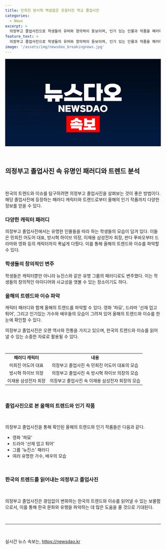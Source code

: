 ```yaml
---
title: 민희진 방시혁 멱살잡은 웃음터진 학교 졸업사진
categories:
  - News
excerpt: >
  의정부고 졸업사진으로 학생들의 유머와 창의력이 돋보이며, 인기 있는 인물과 작품을 패러디한 사진들이 주목을 받고 있다. 민희진 대표와 방시혁 의장을 모방한 학생들뿐만 아니라 이재용 삼성전자 회장, 뉴진스, 윈터, 지예은, 아이유 등의 모습도 재현되었다. 영화와 드라마 뿐만 아니라 중국의 팬더 푸바오와 화제가 된 사건들을 표현하기도 했다. 의정부고 졸업사진은 이번에도 큰 주목을 받으며 트렌드와 이슈를 반영하고 있다.
feature_text: >
  의정부고 졸업사진으로 학생들의 유머와 창의력이 돋보이며, 인기 있는 인물과 작품을 패러디한 사진들이 주목을 받고 있다. 민희진 대표와 방시혁 의장을 모방한 학생들뿐만 아니라 이재용 삼성전자 회장, 뉴진스, 윈터, 지예은, 아이유 등의 모습도 재현되었다. 영화와 드라마 뿐만 아니라 중국의 팬더 푸바오와 화제가 된 사건들을 표현하기도 했다. 의정부고 졸업사진은 이번에도 큰 주목을 받으며 트렌드와 이슈를 반영하고 있다.
image: '/assets/img/newsdao_breakingnews.jpg'
---
```


<p><img src="/assets/img/newsdao_breakingnews.jpg" alt="pcversion 속보" /></p>

<p data-ke-size="size16">&nbsp;</p>

<h2 data-ke-size="size26">의정부고 졸업사진 속 유명인 패러디와 트렌드 분석</h2>

<p data-ke-size="size16">&nbsp;</p>

<p>한국의 트렌드와 이슈를 탐구하려면 의정부고 졸업사진을 살펴보는 것이 좋은 방법이다. 해당 졸업사진에 등장하는 패러디 캐릭터와 트렌드로부터 올해의 인기 작품까지 다양한 정보를 얻을 수 있다.</p>

<h3>다양한 캐릭터 패러디</h3>

<p>의정부고 졸업사진에서는 유명한 인물들을 따라 하는 학생들의 모습이 담겨 있다. 이들은 민희진 어도어 대표, 방시혁 하이브 의장, 이재용 삼성전자 회장, 판다 푸바오부터 드라마와 영화 등의 캐릭터까지 폭넓게 다뤘다. 이를 통해 올해의 트렌드와 이슈를 파악할 수 있다.</p>

<h3>학생들의 창의적인 변주</h3>

<p>학생들은 캐릭터뿐만 아니라 뉴진스와 같은 유명 그룹의 패러디로도 변주했다. 이는 학생들의 창의적인 아이디어와 사교성을 엿볼 수 있는 장소이기도 하다.</p>

<h3>올해의 트렌드와 이슈 파악</h3>

<p>캐릭터 패러디와 함께 올해의 트렌드를 파악할 수 있다. 영화 '파묘', 드라마 '선재 업고 튀어', 그리고 인기있는 가수와 배우들의 모습이 그려져 있어 올해의 트렌드와 이슈를 한 눈에 확인할 수 있다.</p>

<p>의정부고 졸업사진은 오랜 역사와 전통을 가지고 있으며, 한국의 트렌드와 이슈를 읽어낼 수 있는 소중한 자료로 활용될 수 있다.</p>

<p data-ke-size="size16">&nbsp;</p>

<table>
  <tbody>
    <tr>
      <td style="text-align: center; height: 17px;"><b>패러디 캐릭터</b></td>
      <td style="text-align: center; height: 17px;"><b>내용</b></td>
    </tr>
    <tr>
      <td style="text-align: center; height: 17px;">미희진 어도어 대표</td>
      <td style="text-align: center; height: 17px;">의정부고 졸업사진 속 민희진 어도어 대표의 모습</td>
    </tr>
    <tr>
      <td style="text-align: center; height: 17px;">방시혁 하이브 의장</td>
      <td style="text-align: center; height: 17px;">의정부고 졸업사진 속 방시혁 하이브 의장의 모습</td>
    </tr>
    <tr>
      <td style="text-align: center; height: 17px;">이재용 삼성전자 회장</td>
      <td style="text-align: center; height: 17px;">의정부고 졸업사진 속 이재용 삼성전자 회장의 모습</td>
    </tr>
  </tbody>
</table>

<p data-ke-size="size16">&nbsp;</p>

<h3>졸업사진으로 본 올해의 트렌드와 인기 작품</h3>

<p data-ke-size="size16">&nbsp;</p>

<p>의정부고 졸업사진을 통해 확인된 올해의 트렌드와 인기 작품들은 다음과 같다.</p>

<ul>
  <li>영화 '파묘'</li>
  <li>드라마 '선재 업고 튀어'</li>
  <li>그룹 '뉴진스' 패러디</li>
  <li>여러 유명한 가수, 배우의 모습</li>
</ul>

<p data-ke-size="size16">&nbsp;</p>

<h3>한국의 트렌드를 읽어내는 의정부고 졸업사진</h3>

<p data-ke-size="size16">&nbsp;</p>

<p>의정부고 졸업사진은 끊임없이 변화하는 한국의 트렌드와 이슈를 읽어낼 수 있는 보물함으로서, 이를 통해 한국 문화와 유행을 파악하는 데 많은 도움을 줄 것으로 기대된다.</p>

<p data-ke-size="size16">&nbsp;</p>

<hr>

<p data-ke-size="size16">&nbsp;</p>
실시간 뉴스 속보는, <a href="https://newsdao.kr" rel="dofollow">https://newsdao.kr</a>


